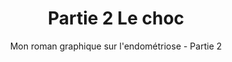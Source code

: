 ---
layout: bd
subtitle: Mon roman graphique sur l'endométriose - Partie 2
title: Partie 2 Le choc
chapter: 2
category: Roman graphique
og_image: partie2-choc
excerpt: Lors de mon dernier rendez-vous, le gynécologue me diagnostique une endométriose qui est une maladie gynécologique chronique. Les quelques jour après ce rendez-vous sont étranges. J'ai du mal à réaliser ce que cela signifie mais je sais que cela va changer ma vie.
redirect_from:
  - /histoire/2018/04/25/partie-2-le-choc.html
publish_date: 25/04/2018
previous: /roman-graphique/endometriose.html
---